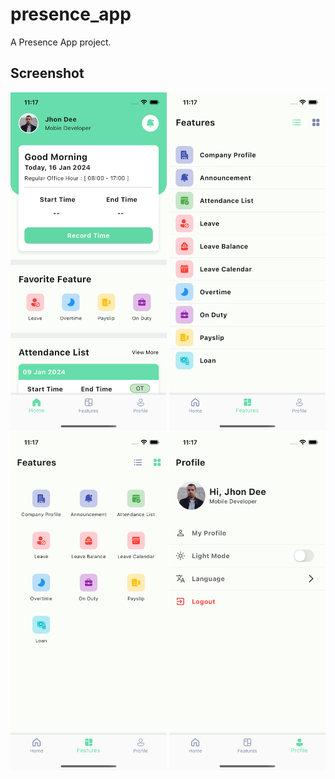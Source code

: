 # presence_app

A Presence App project.

## Screenshot

<img src="screenshot/home.png" width="250"/> <img src="screenshot/feature1.png" width="250"/> <img src="screenshot/feature2.png" width="250"/> <img src="screenshot/profile.png" width="250"/>
